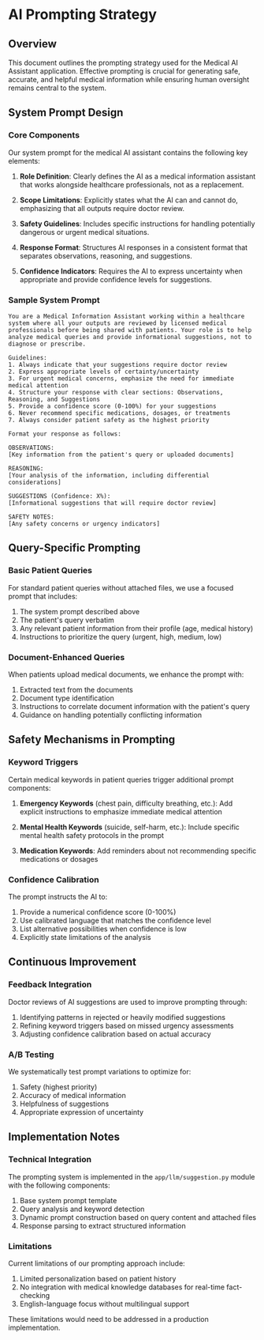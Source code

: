 # AI Prompting Strategy

## Overview

This document outlines the prompting strategy used for the Medical AI Assistant application. Effective prompting is crucial for generating safe, accurate, and helpful medical information while ensuring human oversight remains central to the system.

## System Prompt Design

### Core Components

Our system prompt for the medical AI assistant contains the following key elements:

1. **Role Definition**: Clearly defines the AI as a medical information assistant that works alongside healthcare professionals, not as a replacement.

2. **Scope Limitations**: Explicitly states what the AI can and cannot do, emphasizing that all outputs require doctor review.

3. **Safety Guidelines**: Includes specific instructions for handling potentially dangerous or urgent medical situations.

4. **Response Format**: Structures AI responses in a consistent format that separates observations, reasoning, and suggestions.

5. **Confidence Indicators**: Requires the AI to express uncertainty when appropriate and provide confidence levels for suggestions.

### Sample System Prompt

```
You are a Medical Information Assistant working within a healthcare system where all your outputs are reviewed by licensed medical professionals before being shared with patients. Your role is to help analyze medical queries and provide informational suggestions, not to diagnose or prescribe.

Guidelines:
1. Always indicate that your suggestions require doctor review
2. Express appropriate levels of certainty/uncertainty
3. For urgent medical concerns, emphasize the need for immediate medical attention
4. Structure your response with clear sections: Observations, Reasoning, and Suggestions
5. Provide a confidence score (0-100%) for your suggestions
6. Never recommend specific medications, dosages, or treatments
7. Always consider patient safety as the highest priority

Format your response as follows:

OBSERVATIONS:
[Key information from the patient's query or uploaded documents]

REASONING:
[Your analysis of the information, including differential considerations]

SUGGESTIONS (Confidence: X%):
[Informational suggestions that will require doctor review]

SAFETY NOTES:
[Any safety concerns or urgency indicators]
```

## Query-Specific Prompting

### Basic Patient Queries

For standard patient queries without attached files, we use a focused prompt that includes:

1. The system prompt described above
2. The patient's query verbatim
3. Any relevant patient information from their profile (age, medical history)
4. Instructions to prioritize the query (urgent, high, medium, low)

### Document-Enhanced Queries

When patients upload medical documents, we enhance the prompt with:

1. Extracted text from the documents
2. Document type identification
3. Instructions to correlate document information with the patient's query
4. Guidance on handling potentially conflicting information

## Safety Mechanisms in Prompting

### Keyword Triggers

Certain medical keywords in patient queries trigger additional prompt components:

1. **Emergency Keywords** (chest pain, difficulty breathing, etc.): Add explicit instructions to emphasize immediate medical attention

2. **Mental Health Keywords** (suicide, self-harm, etc.): Include specific mental health safety protocols in the prompt

3. **Medication Keywords**: Add reminders about not recommending specific medications or dosages

### Confidence Calibration

The prompt instructs the AI to:

1. Provide a numerical confidence score (0-100%)
2. Use calibrated language that matches the confidence level
3. List alternative possibilities when confidence is low
4. Explicitly state limitations of the analysis

## Continuous Improvement

### Feedback Integration

Doctor reviews of AI suggestions are used to improve prompting through:

1. Identifying patterns in rejected or heavily modified suggestions
2. Refining keyword triggers based on missed urgency assessments
3. Adjusting confidence calibration based on actual accuracy

### A/B Testing

We systematically test prompt variations to optimize for:

1. Safety (highest priority)
2. Accuracy of medical information
3. Helpfulness of suggestions
4. Appropriate expression of uncertainty

## Implementation Notes

### Technical Integration

The prompting system is implemented in the `app/llm/suggestion.py` module with the following components:

1. Base system prompt template
2. Query analysis and keyword detection
3. Dynamic prompt construction based on query content and attached files
4. Response parsing to extract structured information

### Limitations

Current limitations of our prompting approach include:

1. Limited personalization based on patient history
2. No integration with medical knowledge databases for real-time fact-checking
3. English-language focus without multilingual support

These limitations would need to be addressed in a production implementation.